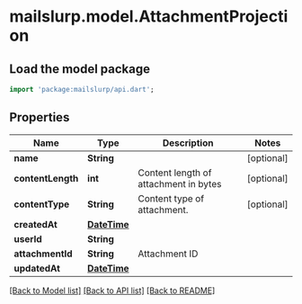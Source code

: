 # mailslurp.model.AttachmentProjection

## Load the model package
```dart
import 'package:mailslurp/api.dart';
```

## Properties
Name | Type | Description | Notes
------------ | ------------- | ------------- | -------------
**name** | **String** |  | [optional] 
**contentLength** | **int** | Content length of attachment in bytes | [optional] 
**contentType** | **String** | Content type of attachment. | [optional] 
**createdAt** | [**DateTime**](DateTime) |  | 
**userId** | **String** |  | 
**attachmentId** | **String** | Attachment ID | 
**updatedAt** | [**DateTime**](DateTime) |  | 

[[Back to Model list]](../README#documentation-for-models) [[Back to API list]](../README#documentation-for-api-endpoints) [[Back to README]](../README)


